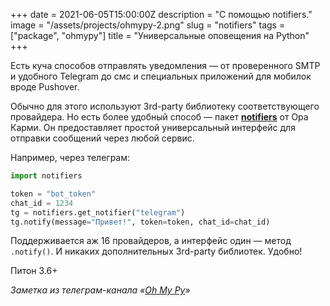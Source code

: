 +++
date = 2021-06-05T15:00:00Z
description = "С помощью notifiers."
image = "/assets/projects/ohmypy-2.png"
slug = "notifiers"
tags = ["package", "ohmypy"]
title = "Универсальные оповещения на Python"
+++

Есть куча способов отправлять уведомления — от проверенного SMTP и удобного Telegram до смс и специальных приложений для мобилок вроде Pushover.

Обычно для этого используют 3rd-party библиотеку соответствующего провайдера. Но есть более удобный способ — пакет [**notifiers**](https://github.com/liiight/notifiers) от Ора Карми. Он предоставляет простой универсальный интерфейс для отправки сообщений через любой сервис.

Например, через телеграм:

```python
import notifiers

token = "bot_token"
chat_id = 1234
tg = notifiers.get_notifier("telegram")
tg.notify(message="Привет!", token=token, chat_id=chat_id)
```

Поддерживается аж 16 провайдеров, а интерфейс один — метод `.notify()`. И никаких дополнительных 3rd-party библиотек. Удобно!

Питон 3.6+

<div class="row">
<div class="col-xs-12 col-sm-10 col-md-8"><p><em>Заметка из телеграм-канала <span class="nowrap"><i class="fas fa-kiwi-bird"></i> «<a href="https://t.me/ohmypy">Oh My Py</a>»</span></em></p></div>
</div>



